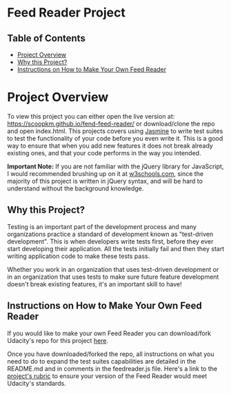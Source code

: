 # Feed Reader Project

## Table of Contents

* [Project Overview](#project-overview)
* [Why this Project?](#why-this-project?)
* [Instructions on How to Make Your Own Feed Reader](#instructions-on-how-to-make-your-own-feed-reader)


# Project Overview

To view this project you can either open the live version at: https://scoopkm.github.io/fend-feed-reader/ or download/clone the repo and open index.html. This projects covers using [Jasmine](http://jasmine.github.io/) to write test suites to test the functionality of your code before you even write it. This is a good way to ensure that when you add new features it does not break already existing ones, and that your code performs in the way you intended.

<b>Important Note:</b> If you are not familiar with the jQuery library for JavaScript, I would recommended brushing up on it at [w3schools.com](https://www.w3schools.com/jquery/default.asp), since the majority of this project is written in jQuery syntax, and will be hard to understand without the background knowledge.  


## Why this Project?

Testing is an important part of the development process and many organizations practice a standard of development known as "test-driven development". This is when developers write tests first, before they ever start developing their application. All the tests initially fail and then they start writing application code to make these tests pass.

Whether you work in an organization that uses test-driven development or in an organization that uses tests to make sure future feature development doesn't break existing features, it's an important skill to have!


## Instructions on How to Make Your Own Feed Reader
If you would like to make your own Feed Reader you can download/fork Udacity's repo for this project [here](https://github.com/udacity/frontend-nanodegree-feedreader).

Once you have downloaded/forked the repo, all instructions on what you need to do to expand the test suites capabilities are detailed in the README.md and in comments in the feedreader.js file. Here's a link to the [project's rubric](https://review.udacity.com/#!/projects/3442558598/rubric) to ensure your version of the Feed Reader would meet Udacity's standards.
